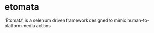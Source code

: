 # etomata
'Etomata' is a selenium driven framework designed to mimic human-to-platform media actions
